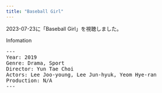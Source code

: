 ```yaml
---
title: "Baseball Girl"
---
```


2023-07-23に「Baseball Girl」を視聴しました。

Infomation
<pre>
---
Year: 2019
Genre: Drama, Sport
Director: Yun Tae Choi
Actors: Lee Joo-young, Lee Jun-hyuk, Yeom Hye-ran
Production: N/A
---
</pre>
